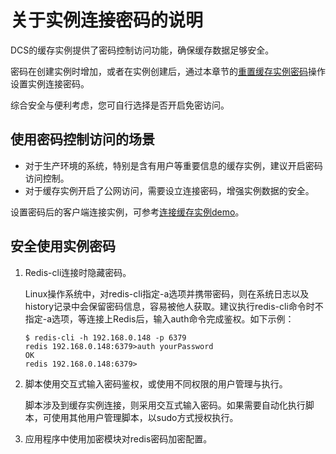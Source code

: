 # 关于实例连接密码的说明<a name="cache-instance-password"></a>

DCS的缓存实例提供了密码控制访问功能，确保缓存数据足够安全。

密码在创建实例时增加，或者在实例创建后，通过本章节的[重置缓存实例密码](重置缓存实例密码.md)操作设置实例连接密码。

综合安全与便利考虑，您可自行选择是否开启免密访问。

## 使用密码控制访问的场景<a name="section11131227192818"></a>

-   对于生产环境的系统，特别是含有用户等重要信息的缓存实例，建议开启密码访问控制。
-   对于缓存实例开启了公网访问，需要设立连接密码，增强实例数据的安全。

设置密码后的客户端连接实例，可参考[连接缓存实例demo](约束说明.md)。

## 安全使用实例密码<a name="section4863101016391"></a>

1.  Redis-cli连接时隐藏密码。

    Linux操作系统中，对redis-cli指定-a选项并携带密码，则在系统日志以及history记录中会保留密码信息，容易被他人获取。建议执行redis-cli命令时不指定-a选项，等连接上Redis后，输入auth命令完成鉴权。如下示例：

    ```
    $ redis-cli -h 192.168.0.148 -p 6379
    redis 192.168.0.148:6379>auth yourPassword
    OK
    redis 192.168.0.148:6379>
    ```

2.  脚本使用交互式输入密码鉴权，或使用不同权限的用户管理与执行。

    脚本涉及到缓存实例连接，则采用交互式输入密码。如果需要自动化执行脚本，可使用其他用户管理脚本，以sudo方式授权执行。

3.  应用程序中使用加密模块对redis密码加密配置。

